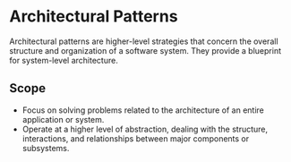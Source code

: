 # Architectural Patterns
Architectural patterns are higher-level strategies that concern the overall structure and organization of a software system. They provide a blueprint for system-level architecture.

## Scope
- Focus on solving problems related to the architecture of an entire application or system.
- Operate at a higher level of abstraction, dealing with the structure, interactions, and relationships between major components or subsystems.